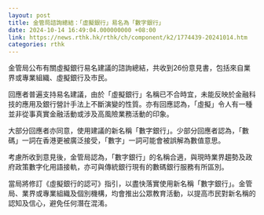```yaml
---
layout: post
title: 金管局諮詢總結：「虛擬銀行」易名為「數字銀行」
date: 2024-10-14 16:49:04.000000000 +08:00
link: https://news.rthk.hk/rthk/ch/component/k2/1774439-20241014.htm
categories: rthk
---
```


金管局公布有關虛擬銀行易名建議的諮詢總結，共收到26份意見書，包括來自業界或專業組織、虛擬銀行及市民。

回應者普遍支持易名建議，由於「虛擬銀行」名稱已不合時宜，未能反映於金融科技的應用及銀行營計手法上不斷演變的性質。亦有回應認為，「虛擬」令人有一種並非從事真實金融活動或涉及高風險業務活動的印象。

大部分回應者亦同意，使用建議的新名稱「數字銀行」。少部分回應者認為，「數碼」一詞在香港更被廣泛接受，「數字」一詞可能會被誤解為數值意思。

考慮所收到意見後，金管局認為，「數字銀行」的名稱合適，與現時業界趨勢及政府政策數字化用語接軌，亦可與傳統銀行現有的數碼銀行服務有所區別。

當局將修訂《虛擬銀行的認可》指引，以盡快落實使用新名稱「數字銀行」。金管局、業界或專業組織及個別機構，均會推出公眾教育活動，以提高市民對新名稱的認知及信心，避免任何潛在混淆。
